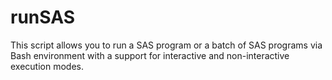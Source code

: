 # runSAS
This script allows you to run a SAS program or a batch of SAS programs via Bash environment with a support for interactive and non-interactive execution modes.
